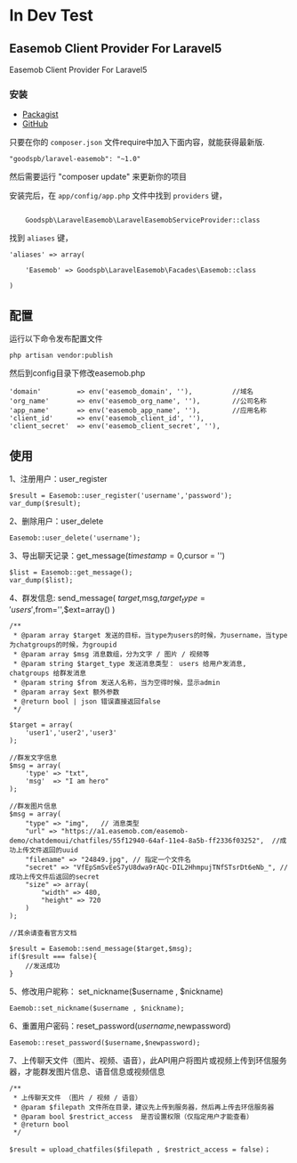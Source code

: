 # In Dev Test  

## Easemob Client Provider For Laravel5

Easemob Client Provider For Laravel5


### 安装

- [Packagist](https://packagist.org/packages/goodspb/laravel-easemob)
- [GitHub](https://github.com/goodspb/laravel-easemob)

只要在你的 `composer.json` 文件require中加入下面内容，就能获得最新版.

~~~
"goodspb/laravel-easemob": "~1.0"
~~~

然后需要运行 "composer update" 来更新你的项目

安装完后，在 `app/config/app.php` 文件中找到 `providers` 键，

~~~

    Goodspb\LaravelEasemob\LaravelEasemobServiceProvider::class

~~~

找到 `aliases` 键，

~~~
'aliases' => array(

    'Easemob' => Goodspb\LaravelEasemob\Facades\Easemob::class

)
~~~

## 配置
运行以下命令发布配置文件
~~~
php artisan vendor:publish
~~~
然后到config目录下修改easemob.php
~~~
'domain'         => env('easemob_domain', ''),          //域名
'org_name'       => env('easemob_org_name', ''),        //公司名称
'app_name'       => env('easemob_app_name', ''),        //应用名称
'client_id'      => env('easemob_client_id', ''),
'client_secret'  => env('easemob_client_secret', ''),
~~~

## 使用
1、注册用户：user_register
~~~
$result = Easemob::user_register('username','password');
var_dump($result);
~~~

2、删除用户：user_delete
~~~
Easemob::user_delete('username');
~~~

3、导出聊天记录：get_message($timestamp = 0 ,$cursor = '')
~~~
$list = Easemob::get_message();
var_dump($list);
~~~

4、群发信息: send_message( $target,$msg,$target_type='users',$from='',$ext=array() )
~~~
/**
 * @param array $target 发送的目标，当type为users的时候，为username，当type为chatgroups的时候，为groupid
 * @param array $msg 消息数组，分为文字 / 图片 / 视频等
 * @param string $target_type 发送消息类型： users 给用户发消息, chatgroups 给群发消息
 * @param string $from 发送人名称，当为空得时候，显示admin
 * @param array $ext 额外参数
 * @return bool | json 错误直接返回false
 */

$target = array(
    'user1','user2','user3'
);

//群发文字信息
$msg = array(
    'type' => "txt",
    'msg'  => "I am hero"
);

//群发图片信息
$msg = array(
    "type" => "img",   // 消息类型
	"url" => "https://a1.easemob.com/easemob-demo/chatdemoui/chatfiles/55f12940-64af-11e4-8a5b-ff2336f03252",  //成功上传文件返回的uuid
	"filename" => "24849.jpg", // 指定一个文件名
	"secret" => "VfEpSmSvEeS7yU8dwa9rAQc-DIL2HhmpujTNfSTsrDt6eNb_", // 成功上传文件后返回的secret
	"size" => array(
        "width" => 480,
        "height" => 720
    )
);

//其余请查看官方文档

$result = Easemob::send_message($target,$msg);
if($result === false){
    //发送成功
}

~~~

5、修改用户昵称： set_nickname($username , $nickname)
~~~
Eaemob::set_nickname($username , $nickname);
~~~

6、重置用户密码：reset_password($username,$newpassword)
~~~
Easemob::reset_password($username,$newpassword);
~~~

7、上传聊天文件（图片、视频、语音），此API用户将图片或视频上传到环信服务器，才能群发图片信息、语音信息或视频信息
~~~
/**
 * 上传聊天文件 （图片 / 视频 / 语音）
 * @param $filepath 文件所在目录，建议先上传到服务器，然后再上传去环信服务器
 * @param bool $restrict_access  是否设置权限（仅指定用户才能查看）
 * @return bool
 */

$result = upload_chatfiles($filepath , $restrict_access = false)；
~~~
